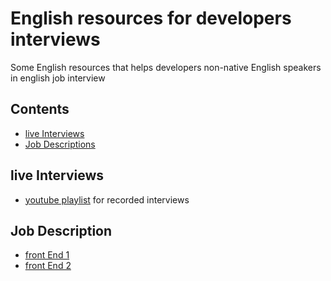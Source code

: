 # English resources for developers interviews
Some English resources that helps developers non-native English speakers in english job interview 

## Contents
- [live Interviews](#live-interviews)
- [Job Descriptions](#job-description)

## live Interviews
- [youtube playlist](https://www.youtube.com/playlist?list=PLgC4fHYg0hiuSQ2HOSQ3iqsDYI95bnaxy)  for recorded interviews

## Job Description
- [front End 1](#Step-1)
- [front End 2](#Step-1)
